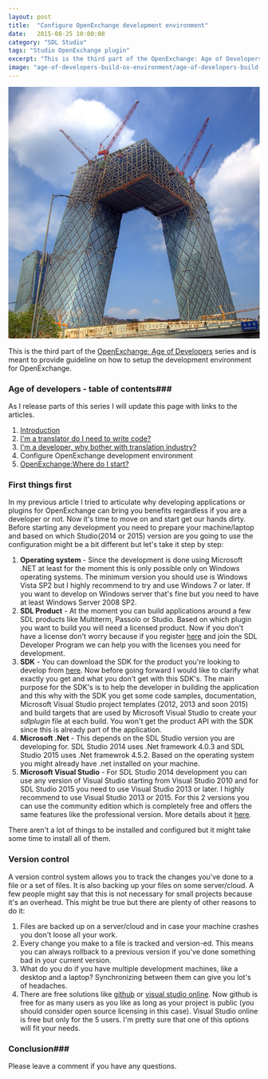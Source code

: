```yaml
---
layout: post
title:  "Configure OpenExchange development environment"
date:   2015-08-25 10:00:00
category: "SDL Studio"
tags: "Studio OpenExchange plugin"
excerpt: "This is the third part of the OpenExchange: Age of Developers series and is meant to provide guideline on how to setup the development environment for OpenExchange."
image: "age-of-developers-build-ox-environment/age-of-developers-build-ox-environment.jpg"
---
```


<img src="/assets/images/posts/age-of-developers-build-ox-environment/age-of-developers-build-ox-environment.jpg" alt="Age Of Developers" title="Age of Developers" class="img-responsive">

<p class="dropcap">This is the third part of the <a href="http://romuluscrisan.com/sdl%20studio/2015/07/20/OpenExchange-age-of-developers.html" target="_blank">OpenExchange: Age of Developers</a> series and is meant to provide guideline on how to setup the development environment for OpenExchange.</p>

### Age of developers - table of contents###

As I release parts of this series I will update this page with links to the articles.

1. [Introduction](http://romuluscrisan.com/sdl%20studio/2015/07/20/OpenExchange-age-of-developers.html)
2. [I'm a translator do I need to write code?](http://romuluscrisan.com/sdl%20studio/2015/07/20/OpenExchange-age-of-developers-translator-code.html)
3. [I'm a developer, why bother with translation industry?](http://romuluscrisan.com/sdl%20studio/2015/08/05/OpenExchange-age-of-developers-developer-translation-industry.html)
4. Configure OpenExchange development environment
5. [OpenExchange:Where do I start?](http://romuluscrisan.com/sdl%20studio/2015/10/09/OpenExchange-age-of-developers-where-do-i-start.html)

### First things first  ###

In my previous article I tried to articulate why developing applications or plugins for OpenExchange can bring you benefits regardless if you are a developer or not. Now it's time to move on and start get our hands dirty. Before starting any development you need to prepare your machine/laptop and based on which Studio(2014 or 2015) version are you going to use the configuration might be a bit different but let's take it step by step:

1. **Operating system** - Since the development is done using Microsoft .NET at least for the moment this is only possible only on Windows operating systems. The minimum version you should use is Windows Vista SP2 but I highly recommend to try and use Windows 7 or later. If you want to develop on Windows server that's fine but you need to have at least Windows Server 2008 SP2.
2. **SDL Product** - At the moment you can build applications around a few SDL products like Multiterm, Passolo or Studio. Based on which plugin you want to build you will need a licensed product. Now if you don't have a license don't worry because if you register [here](http://www.translationzone.com/openexchange/developer/) and join the SDL Developer Program we can help you with the licenses you need for development.
3. **SDK** - You can download the SDK for the product you're looking to develop from [here](http://www.translationzone.com/openexchange/developer/sdk.html). Now before going forward I would like to clarify what exactly you get and what you don't get with this SDK's. The main purpose for the SDK's is to help the developer in building the application and this why with the SDK you get some code samples, documentation, Microsoft Visual Studio project templates (2012, 2013 and soon 2015) and build targets that are used by Microsoft Visual Studio to create your *sdlplugin* file at each build. You won't get the product API with the SDK since this is already part of the application.
4. **Microsoft .Net** - This depends on the SDL Studio version you are developing for. SDL Studio 2014 uses .Net framework 4.0.3 and SDL Studio 2015 uses .Net framewrok 4.5.2. Based on the operating system you might already have .net installed on your machine.
5. **Microsoft Visual Studio** - For SDL Studio 2014 development you can use any version of Visual Studio starting from Visual Studio 2010 and for SDL Studio 2015 you need to use Visual Studio 2013 or later. I highly recommend to use Visual Studio 2013 or 2015. For this 2 versions you can use the community edition which is completely free and offers the same features like the professional version. More details about it [here](https://www.visualstudio.com/en-us/products/visual-studio-community-vs.aspx).

There aren't a lot of things to be installed and configured but it might take some time to install all of them.  

### Version control ###

A version control system allows you to track the changes you've done to a file or a set of files. It is also backing up your files on some server/cloud. A few people might say that this is not necessary for small projects because it's an overhead. This might be true but there are plenty of other reasons to do it:

1. Files are backed up on a server/cloud and in case your machine crashes you don't loose all your work.
2. Every change you make to a file is tracked and version-ed. This means you can always rollback to a previous version if you've done something bad in your current version.
3. What do you do if you have multiple development machines, like a desktop and a laptop? Synchronizing between them can give you lot's of headaches.
4. There are free solutions like [github](https://github.com/) or [visual studio online](https://www.visualstudio.com/en-us/products/visual-studio-online-pricing-vs.aspx). Now github is free for as many users as you like as long as your project is public (you should consider open source licensing in this case). Visual Studio online is free but only for the 5 users. I'm pretty sure that one of this options will fit your needs.


### Conclusion###

Please leave a comment if you have any questions.
